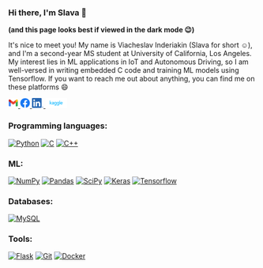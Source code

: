 <link rel="stylesheet" href="https://cdn.jsdelivr.net/gh/devicons/devicon@v2.10.1/devicon.min.css">


### Hi there, I'm Slava  👋
**(and this page looks best if viewed in the dark mode 😉)** 

It's nice to meet you! My name is Viacheslav Inderiakin (Slava for short :relaxed:), and I'm a second-year MS student at University of California, Los Angeles. My interest lies in ML applications in IoT and Autonomous Driving, so I am well-versed in writing embedded C code and training ML models using Tensorflow. If you want to reach me out about anything, you can find me on these platforms 😄

<a href="mailto:v.inderiakin.uk@gmail.com">
  <img alt="Viacheslav Inderiakin | Gmail" height="20px" src="https://github.com/SlavaInder/SlavaInder/blob/main/assets/my_gmail.png" />
</a>
<a href="https://www.facebook.com/profile.php?id=100039931475041">
  <img alt="Viacheslav Inderiakin | Facebook" height="20px" src="https://github.com/SlavaInder/SlavaInder/blob/main/assets/f_logo_RGB-Blue_100.png" />
</a>
<a href="https://www.linkedin.com/in/viacheslav-inderiakin-1b3410196/">
  <img alt="Viacheslav Inderiakin | LinkedIn" height="20px" src="https://github.com/SlavaInder/SlavaInder/blob/main/assets/LI-In-Bug.png" />
</a>
<a href="https://www.kaggle.com/viacheslavinderiakin">
  <img alt="Viacheslav Inderiakin | Kaggle" height="20px" src="https://github.com/SlavaInder/SlavaInder/blob/main/assets/kaggle-transparent.svg" />
</a>

### Programming languages:

[![Python](https://img.shields.io/badge/-Python-2e1a35?&logo=python&style=for-the-badge&logoColor=white)](https://github.com/SlavaInder?tab=repositories&q=&type=&language=python)
[![C](https://img.shields.io/badge/-C-2e1a35?&logo=C&style=for-the-badge&logoColor=white)](https://github.com/SlavaInder?tab=repositories&q=&type=&language=C)
[![C++](https://img.shields.io/badge/-C++-2e1a35?&logo=c%2b%2b&style=for-the-badge&logoColor=white)](https://github.com/SlavaInder?tab=repositories&q=&type=&language=C++)

### ML:
[![NumPy](https://img.shields.io/badge/NumPy-2e1a35?style=for-the-badge&logo=NumPy&logoColor=white)]()
[![Pandas](https://img.shields.io/badge/Pandas-2e1a35?style=for-the-badge&logo=Pandas&logoColor=white)]()
[![SciPy](https://img.shields.io/badge/SciPy-2e1a35?style=for-the-badge&logo=SciPy&logoColor=white)]()
[![Keras](https://img.shields.io/badge/Keras-2e1a35?style=for-the-badge&logo=Keras&logoColor=white)]()
[![Tensorflow](https://img.shields.io/badge/Tensorflow-2e1a35?style=for-the-badge&logo=Tensorflow&logoColor=white)]()


### Databases:
[![MySQL](https://img.shields.io/badge/MySQL-2e1a35?style=for-the-badge&logo=mysql&logoColor=white)]()

### Tools:
[![Flask](https://img.shields.io/badge/Flask-2e1a35?style=for-the-badge&logo=flask&logoColor=white)]()
[![Git](https://img.shields.io/badge/Git-2e1a35?style=for-the-badge&logo=git&logoColor=white)]()
[![Docker](https://img.shields.io/badge/Docker-2e1a35?style=for-the-badge&logo=docker&logoColor=white)]()





<!--
**SlavaInder/SlavaInder** is a ✨ _special_ ✨ repository because its `README.md` (this file) appears on your GitHub profile.

Link with badges
https://shields.io/
https://simpleicons.org/?q=Numpy

Here are some ideas to get you started:

- 🔭 I’m currently working on ...
- 🌱 I’m currently learning ...
- 👯 I’m looking to collaborate on ...
- 🤔 I’m looking for help with ...
- 💬 Ask me about ...
- 📫 How to reach me: ...
- 😄 Pronouns: ...
- ⚡ Fun fact: ...
-->
